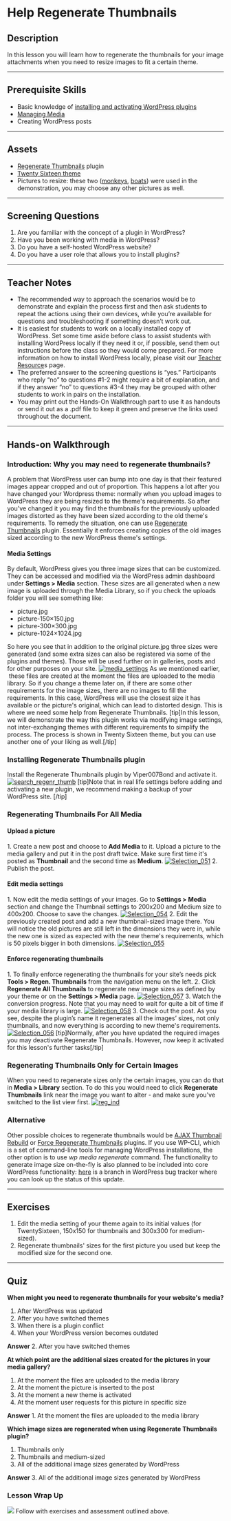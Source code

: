 # Help Regenerate Thumbnails

## Description

In this lesson you will learn how to regenerate the thumbnails for your image attachments when you need to resize images to fit a certain theme.

* * *

## Prerequisite Skills

*   Basic knowledge of [installing and activating WordPress plugins](https://make.wordpress.org/training/handbook/lesson-plans/user-lessons/choosing-and-installing-plugins/)
*   [Managing Media](https://make.wordpress.org/training/handbook/lesson-plans/user-lessons/managing-media/)
*   Creating WordPress posts

* * *

## Assets

*   [Regenerate Thumbnails](https://wordpress.org/plugins/regenerate-thumbnails/) plugin
*   [Twenty Sixteen theme](https://wordpress.org/themes/twentysixteen/)
*   Pictures to resize: these two ([monkeys](//make.wordpress.org/training/files/2016/07/nepal_monkeys.jpg), [boats](//make.wordpress.org/training/files/2016/07/boats.jpg)) were used in the demonstration, you may choose any other pictures as well.

* * *

## Screening Questions

1.  Are you familiar with the concept of a plugin in WordPress?
2.  Have you been working with media in WordPress?
3.  Do you have a self-hosted WordPress website?
4.  Do you have a user role that allows you to install plugins?

* * *

## Teacher Notes

*   The recommended way to approach the scenarios would be to demonstrate and explain the process first and then ask students to repeat the actions using their own devices, while you’re available for questions and troubleshooting if something doesn’t work out.
*   It is easiest for students to work on a locally installed copy of WordPress. Set some time aside before class to assist students with installing WordPress locally if they need it or, if possible, send them out instructions before the class so they would come prepared. For more information on how to install WordPress locally, please visit our [Teacher Resource](https://make.wordpress.org/training/teacher-resources/)s page.
*   The preferred answer to the screening questions is “yes.” Participants who reply “no” to questions #1-2 might require a bit of explanation, and if they answer “no” to questions #3-4 they may be grouped with other students to work in pairs on the installation.
*   You may print out the Hands-On Walkthrough part to use it as handouts or send it out as a .pdf file to keep it green and preserve the links used throughout the document.

* * *

## Hands-on Walkthrough

### Introduction: Why you may need to regenerate thumbnails?

A problem that WordPress user can bump into one day is that their featured images appear cropped and out of proportion. This happens a lot after you have changed your Wordpress theme: normally when you upload images to WordPress they are being resized to the theme's requirements. So after you've changed it you may find the thumbnails for the previously uploaded images distorted as they have been sized according to the old theme's requirements. To remedy the situation, one can use [Regenerate Thumbnails](https://wordpress.org/plugins/regenerate-thumbnails/) plugin. Essentially it enforces creating copies of the old images sized according to the new WordPress theme's settings.

#### Media Settings

By default, WordPress gives you three image sizes that can be customized. They can be accessed and modified via the WordPress admin dashboard under **Settings > Media** section. These sizes are all generated when a new image is uploaded through the Media Library, so if you check the uploads folder you will see something like:

*   picture.jpg
*   picture-150×150.jpg
*   picture-300×300.jpg
*   picture-1024×1024.jpg

So here you see that in addition to the original picture.jpg three sizes were generated (and some extra sizes can also be registered via some of the plugins and themes). Those will be used further on in galleries, posts and for other purposes on your site. [![media_settings](https://make.wordpress.org/training/files/2016/07/media_settings.png)](https://make.wordpress.org/training/files/2016/07/media_settings.png) As we mentioned earlier,  these files are created at the moment the files are uploaded to the media library. So if you change a theme later on, if there are some other requirements for the image sizes, there are no images to fill the requirements. In this case, WordPress will use the closest size it has available or the picture's original, which can lead to distorted design. This is where we need some help from Regenerate Thumbnails. [tip]In this lesson, we will demonstrate the way this plugin works via modifying image settings, not inter-exchanging themes with different requirements to simplify the process. The process is shown in Twenty Sixteen theme, but you can use another one of your liking as well.[/tip]

### Installing Regenerate Thumbnails plugin

Install the Regenerate Thumbnails plugin by Viper007Bond and activate it. [![search_regenr_thumb](/images/search_regenr_thumb.png)](/images/search_regenr_thumb.png) [tip]Note that in real life settings before adding and activating a new plugin, we recommend making a backup of your WordPress site. [/tip]

### Regenerating Thumbnails For All Media

#### Upload a picture

1\. Create a new post and choose to **Add Media** to it. Upload a picture to the media gallery and put it in the post draft twice. Make sure first time it's posted as **Thumbnail** and the second time as **Medium**. [![Selection_051](https://make.wordpress.org/training/files/2015/12/Selection_051.png)](https://make.wordpress.org/training/files/2015/12/Selection_051.png) 2\. Publish the post.

#### Edit media settings

1\. Now edit the media settings of your images. Go to **Settings > Media** section and change the Thumbnail settings to 200x200 and Medium size to 400x200\. Choose to save the changes. [![Selection_054](images/Selection_054.png)](images/Selection_054.png) 2\. Edit the previously created post and add a new thumbnail-sized image there. You will notice the old pictures are still left in the dimensions they were in, while the new one is sized as expected with the new theme's requirements, which is 50 pixels bigger in both dimensions. [![Selection_055](https://make.wordpress.org/training/files/2015/12/Selection_055.png)](https://make.wordpress.org/training/files/2015/12/Selection_055.png)

#### Enforce regenerating thumbnails

1\. To finally enforce regenerating the thumbnails for your site’s needs pick **Tools > Regen. Thumbnails** from the navigation menu on the left. 2\. Click **Regenerate All Thumbnails** to regenerate new image sizes as defined by your theme or on the **Settings > Media** page. [![Selection_057](https://make.wordpress.org/training/files/2015/12/Selection_057.png)](https://make.wordpress.org/training/files/2015/12/Selection_057.png) 3\. Watch the conversion progress. Note that you may need to wait for quite a bit of time if your media library is large. [![Selection_058](https://make.wordpress.org/training/files/2015/12/Selection_058.png)](https://make.wordpress.org/training/files/2015/12/Selection_058.png) 3\. Check out the post. As you see, despite the plugin’s name it regenerates all the images’ sizes, not only thumbnails, and now everything is according to new theme's requirements. [![Selection_056](https://make.wordpress.org/training/files/2015/12/Selection_056.png)](https://make.wordpress.org/training/files/2015/12/Selection_056.png) [tip]Normally, after you have updated the required images you may deactivate Regenerate Thumbnails. However, now keep it activated for this lesson's further tasks[/tip]

### Regenerating Thumbnails Only for Certain Images

When you need to regenerate sizes only the certain images, you can do that in **Media > Library** section. To do this you would need to click **Regenerate Thumbnails** link near the image you want to alter - and make sure you've switched to the list view first. [![reg_ind](https://make.wordpress.org/training/files/2015/12/reg_ind.png)](https://make.wordpress.org/training/files/2015/12/reg_ind.png)

### Alternative

Other possible choices to regenerate thumbnails would be [AJAX Thumbnail Rebuild](https://wordpress.org/support/plugin/ajax-thumbnail-rebuild) or [Force Regenerate Thumbnails](https://wordpress.org/plugins/force-regenerate-thumbnails/) plugins. If you use WP-CLI, which is a set of command-line tools for managing WordPress installations, the other option is to use _wp media regenerate_ command. The functionality to generate image size on-the-fly is also planned to be included into core WordPress functionality: [here](https://wpmag.ru/2014/wordpress-cli/) is a branch in WordPress bug tracker where you can look up the status of this update.

* * *

## Exercises

1.  Edit the media setting of your theme again to its initial values (for TwentySixteen, 150x150 for thumbnails and 300x300 for medium-sized).
2.  Regenerate thumbnails' sizes for the first picture you used but keep the modified size for the second one.

* * *

## Quiz

**When might you need to regenerate thumbnails for your website's media?**

1.  After WordPress was updated
2.  After you have switched themes
3.  When there is a plugin conflict
4.  When your WordPress version becomes outdated

**Answer** 2. After you have switched themes

**At which point are the additional sizes created for the pictures in your media gallery?**

1.  At the moment the files are uploaded to the media library
2.  At the moment the picture is inserted to the post
3.  At the moment a new theme is activated
4.  At the moment user requests for this picture in specific size

**Answer** 1. At the moment the files are uploaded to the media library

**Which image sizes are regenerated when using Regenerate Thumbnails plugin?**

1.  Thumbnails only
2.  Thumbnails and medium-sized
3.  All of the additional image sizes generated by WordPress

**Answer** 3. All of the additional image sizes generated by WordPress


### Lesson Wrap Up

![](https://raw.githubusercontent.com/wptrainingteam/contributor-resources/master/images/lightbulb.png) Follow with exercises and assessment outlined above.